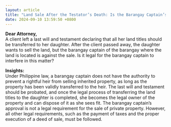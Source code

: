 ```yaml
---
layout: article
title: "Land Sale After the Testator’s Death: Is the Barangay Captain’s Consent Needed?"
date: 2024-09-10 13:59:50 +0800
---
```


<p><strong>Dear Attorney,</strong><br>A client left a last will and testament declaring that all her land titles should be transferred to her daughter. After the client passed away, the daughter wants to sell the land, but the barangay captain of the barangay where the land is located is against the sale. Is it legal for the barangay captain to interfere in this matter?</p><p><strong>Insights:</strong><br>Under Philippine law, a barangay captain does not have the authority to prevent a rightful heir from selling inherited property, as long as the property has been validly transferred to the heir. The last will and testament should be probated, and once the legal process of transferring the land titles to the daughter is completed, she becomes the legal owner of the property and can dispose of it as she sees fit. The barangay captain’s approval is not a legal requirement for the sale of private property. However, all other legal requirements, such as the payment of taxes and the proper execution of a deed of sale, must be followed.</p>